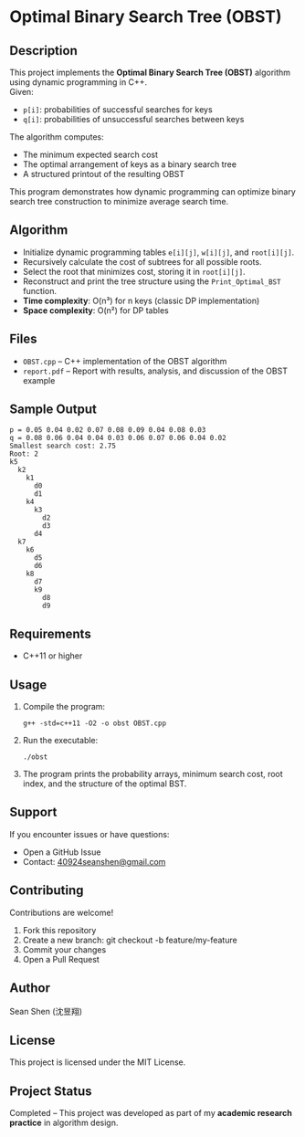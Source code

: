 # Optimal Binary Search Tree (OBST)

## Description
This project implements the **Optimal Binary Search Tree (OBST)** algorithm using dynamic programming in C++.  
Given:
- `p[i]`: probabilities of successful searches for keys
- `q[i]`: probabilities of unsuccessful searches between keys  

The algorithm computes:
- The minimum expected search cost  
- The optimal arrangement of keys as a binary search tree  
- A structured printout of the resulting OBST  

This program demonstrates how dynamic programming can optimize binary search tree construction to minimize average search time.

## Algorithm
- Initialize dynamic programming tables `e[i][j]`, `w[i][j]`, and `root[i][j]`.  
- Recursively calculate the cost of subtrees for all possible roots.  
- Select the root that minimizes cost, storing it in `root[i][j]`.  
- Reconstruct and print the tree structure using the `Print_Optimal_BST` function.
- **Time complexity**: O(n³) for n keys (classic DP implementation)
- **Space complexity**: O(n²) for DP tables

## Files
- `OBST.cpp` – C++ implementation of the OBST algorithm
- `report.pdf` – Report with results, analysis, and discussion of the OBST example

## Sample Output
```
p = 0.05 0.04 0.02 0.07 0.08 0.09 0.04 0.08 0.03
q = 0.08 0.06 0.04 0.04 0.03 0.06 0.07 0.06 0.04 0.02
Smallest search cost: 2.75
Root: 2
k5
  k2  
    k1    
      d0      
      d1      
    k4    
      k3     
        d2        
        d3        
      d4   
  k7
    k6
      d5 
      d6 
    k8
      d7
      k9
        d8   
        d9
```

## Requirements
- C++11 or higher

## Usage
1. Compile the program:
   ```
   g++ -std=c++11 -O2 -o obst OBST.cpp
   ```
2. Run the executable:
   ```
   ./obst
   ```
3. The program prints the probability arrays, minimum search cost, root index, and the structure of the optimal BST.

## Support
If you encounter issues or have questions:
- Open a GitHub Issue
- Contact: 40924seanshen@gmail.com

## Contributing
Contributions are welcome!

1. Fork this repository
2. Create a new branch: git checkout -b feature/my-feature
3. Commit your changes
4. Open a Pull Request

## Author
Sean Shen (沈昱翔)

## License
This project is licensed under the MIT License.

## Project Status
Completed – This project was developed as part of my **academic research practice** in algorithm design.
